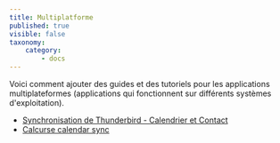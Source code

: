 ```yaml
---
title: Multiplatforme
published: true
visible: false
taxonomy:
    category:
        - docs
---
```


Voici comment ajouter des guides et des tutoriels pour les applications multiplateformes (applications qui fonctionnent sur différents systèmes d'exploitation).

- [Synchronisation de Thunderbird - Calendrier et Contact](thunderbird-calendar-contacts)
- [Calcurse calendar sync](calcurse-caldav)
